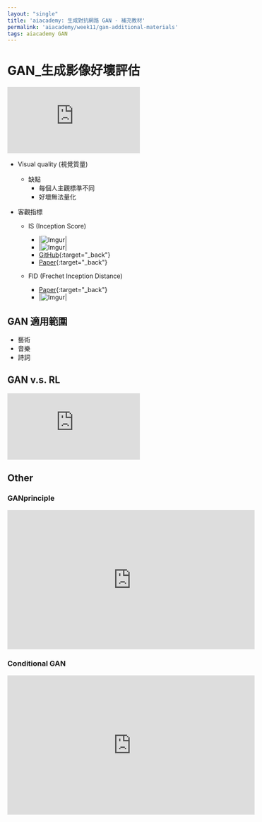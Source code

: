 ```yaml
---
layout: "single"
title: 'aiacademy: 生成對抗網路 GAN - 補充教材'
permalink: 'aiacademy/week11/gan-additional-materials'
tags: aiacademy GAN
---
```


# GAN_生成影像好壞評估

<iframe src="https://www.youtube.com/embed/5I2MqQPWQ4k" frameborder="0" allow="accelerometer; autoplay; encrypted-media; gyroscope; picture-in-picture" allowfullscreen></iframe>

- Visual quality (視覺質量)
   - 缺點
      - 每個人主觀標準不同
      - 好壞無法量化

- 客觀指標

   - IS (Inception Score)
      - |![Imgur](https://i.imgur.com/HQeMXSz.gif)|
      - |![Imgur](https://i.imgur.com/sdW5ZCs.gif)|
      - [GitHub](https://github.com/openai/improved-gan/tree/master/inception_score){:target="_back"}
      - [Paper](https://arxiv.org/pdf/1606.03498.pdf){:target="_back"}

   - FID (Frechet Inception Distance)
      - [Paper](https://arxiv.org/pdf/1706.08500.pdf){:target="_back"}
      - |![Imgur](https://i.imgur.com/PczCd7w.gif)|


## GAN 適用範圍

- 藝術
- 音樂
- 詩詞


## GAN v.s. RL

<iframe src="https://www.youtube.com/embed/9VHE1aGwgjE" frameborder="0" allow="accelerometer; autoplay; encrypted-media; gyroscope; picture-in-picture" allowfullscreen></iframe>


## Other


### GANprinciple

<iframe width="560" height="315" src="https://www.youtube.com/embed/0wMKy95JtDk" frameborder="0" allow="accelerometer; autoplay; encrypted-media; gyroscope; picture-in-picture" allowfullscreen></iframe>


### Conditional GAN

<iframe width="560" height="315" src="https://www.youtube.com/embed/Yp6N6CYqaJ8" frameborder="0" allow="accelerometer; autoplay; encrypted-media; gyroscope; picture-in-picture" allowfullscreen></iframe>
